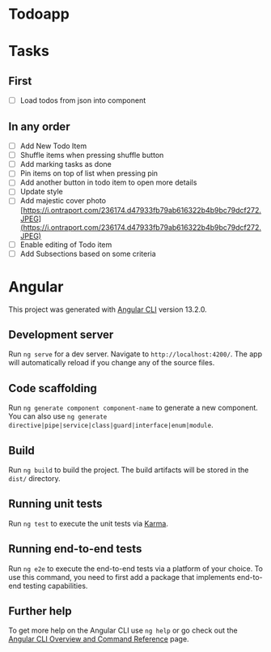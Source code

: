 # Todoapp

#
#  Tasks

## First
- [ ] Load todos from json into component

## In any order
- [ ]  Add New Todo Item
- [ ]  Shuffle items when pressing shuffle button
- [ ]  Add marking tasks as done
- [ ]  Pin items on top of list when pressing pin
- [ ]  Add another button in todo item to open more details
- [ ]  Update style
- [ ]  Add majestic cover photo [https://i.ontraport.com/236174.d47933fb79ab616322b4b9bc79dcf272.JPEG](https://i.ontraport.com/236174.d47933fb79ab616322b4b9bc79dcf272.JPEG)
- [ ]  Enable editing of Todo item
- [ ]  Add Subsections based on some criteria

# Angular

This project was generated with [Angular CLI](https://github.com/angular/angular-cli) version 13.2.0.

## Development server

Run `ng serve` for a dev server. Navigate to `http://localhost:4200/`. The app will automatically reload if you change any of the source files.

## Code scaffolding

Run `ng generate component component-name` to generate a new component. You can also use `ng generate directive|pipe|service|class|guard|interface|enum|module`.

## Build

Run `ng build` to build the project. The build artifacts will be stored in the `dist/` directory.

## Running unit tests

Run `ng test` to execute the unit tests via [Karma](https://karma-runner.github.io).

## Running end-to-end tests

Run `ng e2e` to execute the end-to-end tests via a platform of your choice. To use this command, you need to first add a package that implements end-to-end testing capabilities.

## Further help

To get more help on the Angular CLI use `ng help` or go check out the [Angular CLI Overview and Command Reference](https://angular.io/cli) page.
